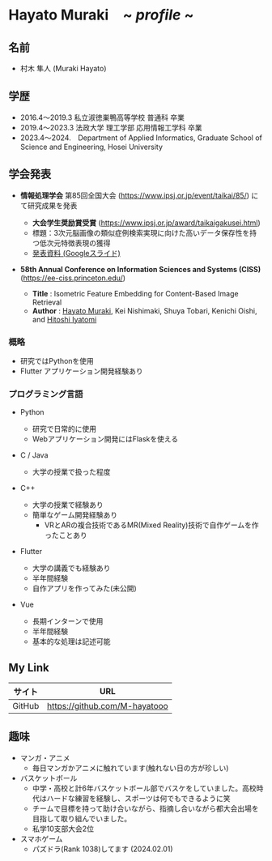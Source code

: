 <!--
**** is a ✨ _special_ ✨ repository because its `README.md` (this file) appears on your GitHub profile.

Here are some ideas to get you started:

- 🔭 I’m currently working on ...
- 🌱 I’m currently learning ...
- 👯 I’m looking to collaborate on ...
- 🤔 I’m looking for help with ...
- 💬 Ask me about ...
- 📫 How to reach me: ...
- 😄 Pronouns: ...
- ⚡ Fun fact: ...
-->

# Hayato Muraki　~ _profile_ ~
## 名前
- 村木 隼人 (Muraki Hayato)

## 学歴
 - 2016.4～2019.3 私立淑徳巣鴨高等学校 普通科 卒業
 - 2019.4～2023.3 法政大学 理工学部 応用情報工学科 卒業
 - 2023.4～2024.　Department of Applied Informatics, Graduate School of Science and Engineering, Hosei University

## 学会発表
- **情報処理学会** 第85回全国大会 (https://www.ipsj.or.jp/event/taikai/85/) にて研究成果を発表
  - **大会学生奨励賞受賞** (https://www.ipsj.or.jp/award/taikaigakusei.html)
  - 標題：3次元脳画像の類似症例検索実現に向けた高いデータ保存性を持つ低次元特徴表現の獲得
  - [発表資料 (Googleスライド) ](https://docs.google.com/presentation/d/1wsYyl48yeAqdhn1Iu3QhayfB5NuBlttl0wLE5TTg8Gk/edit?usp=sharing)
    
 - **58th Annual Conference on Information Sciences and Systems (CISS)** (https://ee-ciss.princeton.edu/)
   - **Title** : Isometric Feature Embedding for Content-Based Image Retrieval
   - **Author** : [Hayato Muraki](https://github.com/M-hayatooo), Kei Nishimaki, Shuya Tobari, Kenichi Oishi, and [Hitoshi Iyatomi](https://iyatomi-lab.info) <br>


### 概略
- 研究ではPythonを使用
- Flutter アプリケーション開発経験あり
 
### プログラミング言語
- Python
  - 研究で日常的に使用
  - Webアプリケーション開発にはFlaskを使える
  
- C / Java
    - 大学の授業で扱った程度

- C++ 
  - 大学の授業で経験あり
  - 簡単なゲーム開発経験あり
    - VRとARの複合技術であるMR(Mixed Reality)技術で自作ゲームを作ったことあり     

- Flutter
    - 大学の講義でも経験あり
    - 半年間経験
    - 自作アプリを作ってみた(未公開)

- Vue
    - 長期インターンで使用
    - 半年間経験
    - 基本的な処理は記述可能
    


## My Link
| サイト| URL | 
| -------- | -------- | 
| GitHub     | https://github.com/M-hayatooo     | 


## 趣味
- マンガ・アニメ
  - 毎日マンガかアニメに触れています(触れない日の方が珍しい)
- バスケットボール
  - 中学・高校と計6年バスケットボール部でバスケをしていました。高校時代はハードな練習を経験し、スポーツは何でもできるように笑
  - チームで目標を持って助け合いながら、指摘し合いながら都大会出場を目指して取り組んでいました。
  - 私学10支部大会2位
- スマホゲーム
  - パズドラ(Rank 1038)してます (2024.02.01)
